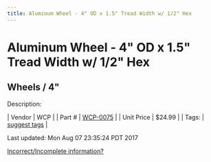 ```yaml
---
title: Aluminum Wheel - 4" OD x 1.5" Tread Width w/ 1/2" Hex
---
```


# Aluminum Wheel - 4" OD x 1.5" Tread Width w/ 1/2" Hex
## Wheels / 4"
Description: 	 

| Vendor | WCP | 
| Part # | [WCP-0075](http://www.wcproducts.net/WCP-0075) | 
| Unit Price | $24.99 | 
| Tags: | [suggest tags](https://docs.google.com/forms/d/e/1FAIpQLSeWyY8v3RgOty-MyWmh9U0iivNYN_molChYyS-0U-o-kOAv_g/viewform) | 

Last updated: Mon Aug 07 23:35:24 PDT 2017

 [Incorrect/Incomplete information?](https://docs.google.com/forms/d/e/1FAIpQLSeWyY8v3RgOty-MyWmh9U0iivNYN_molChYyS-0U-o-kOAv_g/viewform)